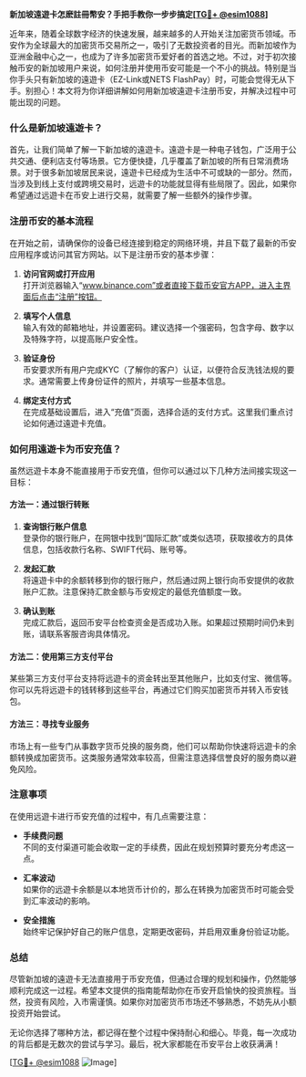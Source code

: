 **新加坡遠遊卡怎麽註冊幣安？手把手教你一步步搞定[[TG💪+ @esim1088](https://t.me/s/esim1088)]**

近年来，随着全球数字经济的快速发展，越来越多的人开始关注加密货币领域。币安作为全球最大的加密货币交易所之一，吸引了无数投资者的目光。而新加坡作为亚洲金融中心之一，也成为了许多加密货币爱好者的首选之地。不过，对于初次接触币安的新加坡用户来说，如何注册并使用币安可能是一个不小的挑战。特别是当你手头只有新加坡的遠遊卡（EZ-Link或NETS FlashPay）时，可能会觉得无从下手。别担心！本文将为你详细讲解如何用新加坡遠遊卡注册币安，并解决过程中可能出现的问题。

### 什么是新加坡遠遊卡？

首先，让我们简单了解一下新加坡的遠遊卡。遠遊卡是一种电子钱包，广泛用于公共交通、便利店支付等场景。它方便快捷，几乎覆盖了新加坡的所有日常消费场景。对于很多新加坡居民来说，遠遊卡已经成为生活中不可或缺的一部分。然而，当涉及到线上支付或跨境交易时，远遊卡的功能就显得有些局限了。因此，如果你希望通过远遊卡在币安上进行交易，就需要了解一些额外的操作步骤。

### 注册币安的基本流程

在开始之前，请确保你的设备已经连接到稳定的网络环境，并且下载了最新的币安应用程序或访问其官方网站。以下是注册币安的基本步骤：

1. **访问官网或打开应用**  
   打开浏览器输入“www.binance.com”或者直接下载币安官方APP，进入主界面后点击“注册”按钮。

2. **填写个人信息**  
   输入有效的邮箱地址，并设置密码。建议选择一个强密码，包含字母、数字以及特殊字符，以提高账户安全性。

3. **验证身份**  
   币安要求所有用户完成KYC（了解你的客户）认证，以便符合反洗钱法规的要求。通常需要上传身份证件的照片，并填写一些基本信息。

4. **绑定支付方式**  
   在完成基础设置后，进入“充值”页面，选择合适的支付方式。这里我们重点讨论如何通过遠遊卡充值。

### 如何用遠遊卡为币安充值？

虽然远遊卡本身不能直接用于币安充值，但你可以通过以下几种方法间接实现这一目标：

#### 方法一：通过银行转账
1. **查询银行账户信息**  
   登录你的银行账户，在网银中找到“国际汇款”或类似选项，获取接收方的具体信息，包括收款行名称、SWIFT代码、账号等。
   
2. **发起汇款**  
   将遠遊卡中的余额转移到你的银行账户，然后通过网上银行向币安提供的收款账户汇款。注意保持汇款金额与币安规定的最低充值额度一致。

3. **确认到账**  
   完成汇款后，返回币安平台检查资金是否成功入账。如果超过预期时间仍未到账，请联系客服咨询具体情况。

#### 方法二：使用第三方支付平台
某些第三方支付平台支持将远遊卡的资金转出至其他账户，比如支付宝、微信等。你可以先将远遊卡的钱转移到这些平台，再通过它们购买加密货币并转入币安钱包。

#### 方法三：寻找专业服务
市场上有一些专门从事数字货币兑换的服务商，他们可以帮助你快速将远遊卡的余额转换成加密货币。这类服务通常效率较高，但需注意选择信誉良好的服务商以避免风险。

### 注意事项

在使用远遊卡进行币安充值的过程中，有几点需要注意：

- **手续费问题**  
  不同的支付渠道可能会收取一定的手续费，因此在规划预算时要充分考虑这一点。

- **汇率波动**  
  如果你的远遊卡余额是以本地货币计价的，那么在转换为加密货币时可能会受到汇率波动的影响。

- **安全措施**  
  始终牢记保护好自己的账户信息，定期更改密码，并启用双重身份验证功能。

### 总结

尽管新加坡的遠遊卡无法直接用于币安充值，但通过合理的规划和操作，仍然能够顺利完成这一过程。希望本文提供的指南能帮助你在币安开启愉快的投资旅程。当然，投资有风险，入市需谨慎。如果你对加密货币市场还不够熟悉，不妨先从小额投资开始尝试。

无论你选择了哪种方法，都记得在整个过程中保持耐心和细心。毕竟，每一次成功的背后都是无数次的尝试与学习。最后，祝大家都能在币安平台上收获满满！

[[TG💪+ @esim1088](https://t.me/s/esim1088) ![Image](https://i.postimg.cc/4NQfJmqS/Snipaste-2025-05-13-00-14-12.png)]